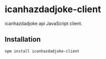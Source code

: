 # icanhazdadjoke-client

icanhazdadjoke api JavaScript client.

## Installation

`npm install icanhazdadjoke-client`
